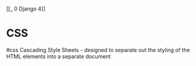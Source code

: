 [[_ 0 Django 4]]


# CSS
#css 
Cascading Style Sheets - designed to separate out the styling of the HTML elements into a separate document







